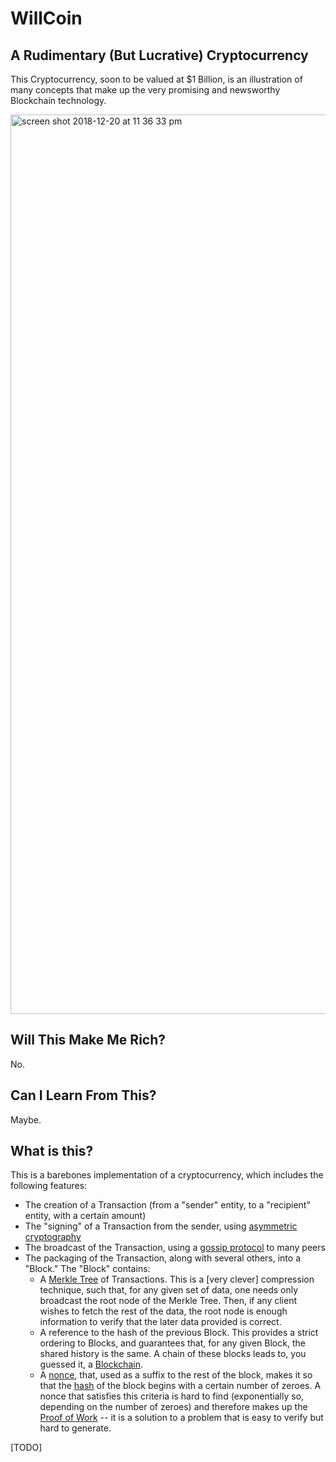 # WillCoin
## A Rudimentary (But Lucrative) Cryptocurrency

This Cryptocurrency, soon to be valued at $1 Billion, is an illustration of many concepts that make up the very promising and newsworthy Blockchain technology.

<img width="1439" alt="screen shot 2018-12-20 at 11 36 33 pm" src="https://user-images.githubusercontent.com/3579673/50330727-294ac800-04b1-11e9-8b7f-7c953cb6964d.png">

## Will This Make Me Rich?
No.

## Can I Learn From This?
Maybe.

## What is this?
This is a barebones implementation of a cryptocurrency, which includes the following features:
* The creation of a Transaction (from a "sender" entity, to a "recipient" entity, with a certain amount)
* The "signing" of a Transaction from the sender, using [asymmetric cryptography](https://en.wikipedia.org/wiki/Public-key_cryptography)
* The broadcast of the Transaction, using a [gossip protocol](https://en.wikipedia.org/wiki/Gossip_protocol) to many peers
* The packaging of the Transaction, along with several others, into a "Block." The "Block" contains:
  * A [Merkle Tree](https://en.wikipedia.org/wiki/Merkle_tree) of Transactions. This is a [very clever] compression technique, such that, for any given set of data, one needs only broadcast the root node of the Merkle Tree. Then, if any client wishes to fetch the rest of the data, the root node is enough information to verify that the later data provided is correct.
  * A reference to the hash of the previous Block. This provides a strict ordering to Blocks, and guarantees that, for any given Block, the shared history is the same. A chain of these blocks leads to, you guessed it, a [Blockchain](https://www.youtube.com/watch?v=dQw4w9WgXcQ).
  * A [nonce](https://en.wikipedia.org/wiki/Cryptographic_nonce), that, used as a suffix to the rest of the block, makes it so that the [hash](https://en.wikipedia.org/wiki/SHA-2) of the block begins with a certain number of zeroes. A nonce that satisfies this criteria is hard to find (exponentially so, depending on the number of zeroes) and therefore makes up the [Proof of Work](https://en.wikipedia.org/wiki/Proof-of-work_system) -- it is a solution to a problem that is easy to verify but hard to generate.
  
  
[TODO]
